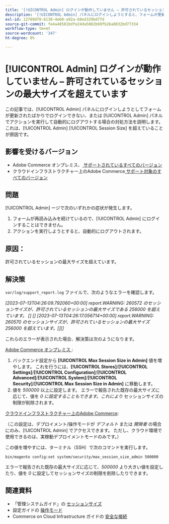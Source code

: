 ```yaml
---
title: '[!UICONTROL Admin] ログインが動作していません – 許可されているセッションの最大サイズを超えています'
description: '[!UICONTROL Admin] パネルにログインしようとすると、フォームが更新されてログインできなくなる場合の問題を解決します。'
exl-id: 12789df0-6130-4e60-a92a-68ed329bd7fd
source-git-commit: fe4a48581bdfe24da5082b69fb26a8032bd77334
workflow-type: tm+mt
source-wordcount: '347'
ht-degree: 0%

---
```


# [!UICONTROL Admin] ログインが動作していません – 許可されているセッションの最大サイズを超えています

この記事では、[!UICONTROL Admin] パネルにログインしようとしてフォームが更新されたばかりでログインできない、または [!UICONTROL Admin] パネルでアクションを実行して自動的にログアウトする場合の対処方法を説明します。
これは、[!UICONTROL Admin] [!UICONTROL Session Size] を超えていることが原因です。

## 影響を受けるバージョン

* Adobe Commerce オンプレミス、[ サポートされているすべてのバージョン ](https://www.adobe.com/content/dam/cc/en/legal/terms/enterprise/pdfs/Adobe-Commerce-Software-Lifecycle-Policy.pdf)
* クラウドインフラストラクチャー上のAdobe Commerce[ サポート対象のすべてのバージョン ](https://www.adobe.com/content/dam/cc/en/legal/terms/enterprise/pdfs/Adobe-Commerce-Software-Lifecycle-Policy.pdf)

## 問題

[!UICONTROL Admin] ージで次のいずれかの症状が発生します。

1. フォームが再読み込みを続けているので、[!UICONTROL Admin] にログインすることはできません。
1. アクションを実行しようとすると、自動的にログアウトされます。

## 原因：

許可されているセッションの最大サイズを超えています。

## 解決策

`var/log/support_report.log` ファイルで、次のようなエラーを確認します。

*[2023-07-13T04:26:09.792060+00:00] report.WARNING: 260572 のセッションサイズが、許可されているセッションの最大サイズである 256000 を超えています。 [] []
[2023-07-13T04:26:17.056714+00:00] report.WARNING: 260570 のセッションサイズが、許可されているセッションの最大サイズ 256000 を超えています。[][]*

これらのエラーが表示された場合、解決策は次のようになります。

<u>Adobe Commerce オンプレミス </u>:
1. バックエンド設定から **[!UICONTROL Max Session Size in Admin]** 値を増やします。 これを行うには、**[!UICONTROL Stores]**/**[!UICONTROL Settings]**/**[!UICONTROL Configuration]**/**[!UICONTROL Advanced]**/**[!UICONTROL System]**/**[!UICONTROL Security]**/**[!UICONTROL Max Session Size in Admin]** に移動します。
1. 値を *500000* 以上に設定します。 エラーで報告された既存の最大サイズに応じて、値を *0 に設定することもできます。これにより* セッションサイズの制限が削除されます。

<u> クラウドインフラストラクチャー上のAdobe Commerce</u>:

（この設定は、デプロイメント/操作モードが *デフォルト* または *開発者* の場合にのみ、[!UICONTROL Admin] でアクセスできます。 ただし、クラウド環境で使用できるのは、実稼動デプロイメントモードのみです。）

この値を増やすには、ターミナル（SSH）で次のコマンドを実行します。

```ssh
bin/magento config:set system/security/max_session_size_admin 500000
```

エラーで報告された既存の最大サイズに応じて、*500000* より大きい値を設定したり、値を *0* に設定してセッションサイズの制限を削除したりできます。

## 関連資料

* 「管理システムガイド」の [ セッションサイズ ](https://experienceleague.adobe.com/en/docs/commerce-admin/systems/security/security-session-management#admin-sessions)
* 設定ガイドの [ 操作モード ](https://experienceleague.adobe.com/en/docs/commerce-operations/configuration-guide/cli/set-mode)
* Commerce on Cloud Infrastructure ガイドの [ 安全な接続 ](https://experienceleague.adobe.com/en/docs/commerce-cloud-service/user-guide/develop/secure-connections)
